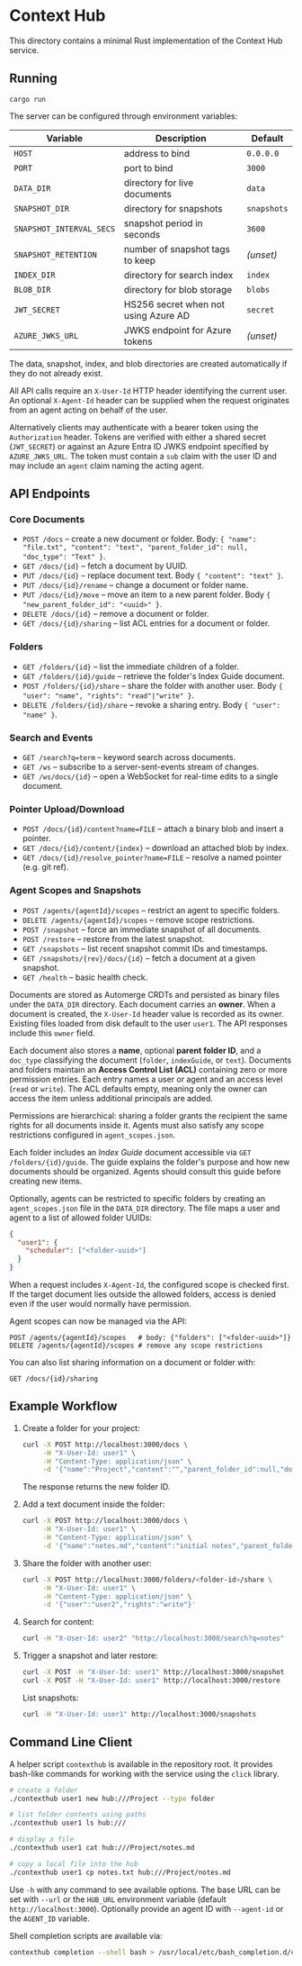 # Context Hub

This directory contains a minimal Rust implementation of the Context Hub service.

## Running

```
cargo run
```

The server can be configured through environment variables:

| Variable | Description | Default |
|----------|-------------|---------|
| `HOST` | address to bind | `0.0.0.0` |
| `PORT` | port to bind | `3000` |
| `DATA_DIR` | directory for live documents | `data` |
| `SNAPSHOT_DIR` | directory for snapshots | `snapshots` |
| `SNAPSHOT_INTERVAL_SECS` | snapshot period in seconds | `3600` |
| `SNAPSHOT_RETENTION` | number of snapshot tags to keep | *(unset)* |
| `INDEX_DIR` | directory for search index | `index` |
| `BLOB_DIR` | directory for blob storage | `blobs` |
| `JWT_SECRET` | HS256 secret when not using Azure AD | `secret` |
| `AZURE_JWKS_URL` | JWKS endpoint for Azure tokens | *(unset)* |

The data, snapshot, index, and blob directories are created automatically if
they do not already exist.

All API calls require an `X-User-Id` HTTP header identifying the current user.
An optional `X-Agent-Id` header can be supplied when the request originates from
an agent acting on behalf of the user.

Alternatively clients may authenticate with a bearer token using the
`Authorization` header. Tokens are verified with either a shared secret
(`JWT_SECRET`) or against an Azure Entra ID JWKS endpoint specified by
`AZURE_JWKS_URL`. The token must contain a `sub` claim with the user ID and may
include an `agent` claim naming the acting agent.

## API Endpoints

### Core Documents

- `POST /docs` – create a new document or folder. Body:
  `{ "name": "file.txt", "content": "text", "parent_folder_id": null, "doc_type": "Text" }`.
- `GET /docs/{id}` – fetch a document by UUID.
- `PUT /docs/{id}` – replace document text. Body `{ "content": "text" }`.
- `PUT /docs/{id}/rename` – change a document or folder name.
- `PUT /docs/{id}/move` – move an item to a new parent folder. Body `{ "new_parent_folder_id": "<uuid>" }`.
- `DELETE /docs/{id}` – remove a document or folder.
- `GET /docs/{id}/sharing` – list ACL entries for a document or folder.

### Folders

- `GET /folders/{id}` – list the immediate children of a folder.
- `GET /folders/{id}/guide` – retrieve the folder's Index Guide document.
- `POST /folders/{id}/share` – share the folder with another user. Body `{ "user": "name", "rights": "read"|"write" }`.
- `DELETE /folders/{id}/share` – revoke a sharing entry. Body `{ "user": "name" }`.

### Search and Events

- `GET /search?q=term` – keyword search across documents.
- `GET /ws` – subscribe to a server-sent-events stream of changes.
- `GET /ws/docs/{id}` – open a WebSocket for real-time edits to a single document.

### Pointer Upload/Download

- `POST /docs/{id}/content?name=FILE` – attach a binary blob and insert a pointer.
- `GET /docs/{id}/content/{index}` – download an attached blob by index.
- `GET /docs/{id}/resolve_pointer?name=FILE` – resolve a named pointer (e.g. git ref).

### Agent Scopes and Snapshots

- `POST /agents/{agentId}/scopes` – restrict an agent to specific folders.
- `DELETE /agents/{agentId}/scopes` – remove scope restrictions.
- `POST /snapshot` – force an immediate snapshot of all documents.
- `POST /restore` – restore from the latest snapshot.
- `GET /snapshots` – list recent snapshot commit IDs and timestamps.
- `GET /snapshots/{rev}/docs/{id}` – fetch a document at a given snapshot.
- `GET /health` – basic health check.

Documents are stored as Automerge CRDTs and persisted as binary files under the `DATA_DIR` directory. Each document carries an **owner**. When a document is created, the `X-User-Id` header value is recorded as its owner. Existing files loaded from disk default to the user `user1`. The API responses include this `owner` field.

Each document also stores a **name**, optional **parent folder ID**, and a `doc_type` classifying the document (`folder`, `indexGuide`, or `text`).
Documents and folders maintain an **Access Control List (ACL)** containing zero or more permission entries. Each entry names a user or agent and an access level (`read` or `write`). The ACL defaults empty, meaning only the owner can access the item unless additional principals are added.

Permissions are hierarchical: sharing a folder grants the recipient the same rights for all documents inside it. Agents must also satisfy any scope restrictions configured in `agent_scopes.json`.

Each folder includes an *Index Guide* document accessible via `GET /folders/{id}/guide`. The guide explains the folder's purpose and how new documents should be organized. Agents should consult this guide before creating new items.

Optionally, agents can be restricted to specific folders by creating an
`agent_scopes.json` file in the `DATA_DIR` directory. The file maps a user and agent
to a list of allowed folder UUIDs:

```json
{
  "user1": {
    "scheduler": ["<folder-uuid>"]
  }
}
```

When a request includes `X-Agent-Id`, the configured scope is checked first. If
the target document lies outside the allowed folders, access is denied even if
the user would normally have permission.

Agent scopes can now be managed via the API:

```
POST /agents/{agentId}/scopes   # body: {"folders": ["<folder-uuid>"]}
DELETE /agents/{agentId}/scopes # remove any scope restrictions
```

You can also list sharing information on a document or folder with:

```
GET /docs/{id}/sharing
```

## Example Workflow

1. Create a folder for your project:

   ```bash
   curl -X POST http://localhost:3000/docs \
        -H "X-User-Id: user1" \
        -H "Content-Type: application/json" \
        -d '{"name":"Project","content":"","parent_folder_id":null,"doc_type":"Folder"}'
   ```

   The response returns the new folder ID.

2. Add a text document inside the folder:

   ```bash
   curl -X POST http://localhost:3000/docs \
        -H "X-User-Id: user1" \
        -H "Content-Type: application/json" \
        -d '{"name":"notes.md","content":"initial notes","parent_folder_id":"<folder-id>","doc_type":"Text"}'
   ```

3. Share the folder with another user:

   ```bash
   curl -X POST http://localhost:3000/folders/<folder-id>/share \
        -H "X-User-Id: user1" \
        -H "Content-Type: application/json" \
        -d '{"user":"user2","rights":"write"}'
   ```

4. Search for content:

   ```bash
   curl -H "X-User-Id: user2" "http://localhost:3000/search?q=notes"
   ```

5. Trigger a snapshot and later restore:

   ```bash
   curl -X POST -H "X-User-Id: user1" http://localhost:3000/snapshot
   curl -X POST -H "X-User-Id: user1" http://localhost:3000/restore
   ```

   List snapshots:

   ```bash
   curl -H "X-User-Id: user1" http://localhost:3000/snapshots
   ```
## Command Line Client

A helper script `contexthub` is available in the repository root. It provides
bash-like commands for working with the service using the `click` library.

```bash
# create a folder
./contexthub user1 new hub:///Project --type folder

# list folder contents using paths
./contexthub user1 ls hub:///

# display a file
./contexthub user1 cat hub:///Project/notes.md

# copy a local file into the hub
./contexthub user1 cp notes.txt hub:///Project/notes.md
```

Use `-h` with any command to see available options. The base URL can be set with
`--url` or the `HUB_URL` environment variable (default
`http://localhost:3000`). Optionally provide an agent ID with `--agent-id` or the
`AGENT_ID` variable.

Shell completion scripts are available via:

```bash
contexthub completion --shell bash > /usr/local/etc/bash_completion.d/contexthub
```

